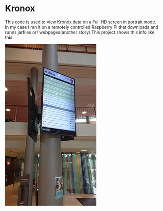 # Kronox

This code is used to view Kronox data on a Full HD screen in portrait mode.
In my case I ran it on a remotely controlled Raspberry Pi that downloads and runns jarfiles orr webpages(another story) 
This project shows this info like this:

![](KronoxScreen/Kronox.jpg)
